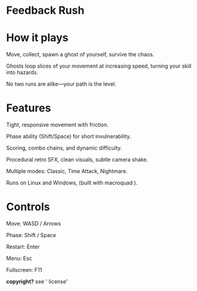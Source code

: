 # Feedback Rush

# How it plays

Move, collect, spawn a ghost of yourself, survive the chaos.

Ghosts loop slices of your movement at increasing speed, turning your skill into hazards.

No two runs are alike—your path is the level.

# Features

Tight, responsive movement with friction.

Phase ability (Shift/Space) for short invulnerability.

Scoring, combo chains, and dynamic difficulty.

Procedural retro SFX, clean visuals, subtle camera shake.

Multiple modes: Classic, Time Attack, Nightmare.

Runs on Linux and Windows, (built with macroquad
).

# Controls

Move: WASD / Arrows

Phase: Shift / Space

Restart: Enter

Menu: Esc

Fullscreen: F11

**copyright?** see  ' license'
